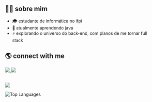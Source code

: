 ## 👨‍💻 sobre mim
- 🎓 estudante de informática no ifpi
- 🔭 atualmente aprendendo java
- ⚡ explorando o universo do back-end, com planos de me tornar full stack

## 🌎 connect with me
<a href="https://www.instagram.com/augustoxcx" target="_blank">
  <img src="https://img.shields.io/badge/-Instagram-%23E4405F?style=for-the-badge&logo=instagram&logoColor=white">
</a>
<a href="mailto:joaoaugustoxcx@gmail.com">
  <img src="https://img.shields.io/badge/-Gmail-%23333?style=for-the-badge&logo=gmail&logoColor=white">
</a>
<br></br>
<p>
  <img src="https://skillicons.dev/icons?i=java,python,mysql,mongodb,git" />
</p>

<p>
  <img src="https://github-readme-stats.vercel.app/api/top-langs/?username=gutoxcx&layout=compact&theme=jolly](https://github-readme-stats.vercel.app/api?username=anuraghazra&show_icons=true&theme=transparent)" alt="Top Languages">
</p>

